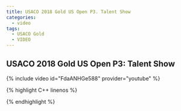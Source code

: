 ```yaml
---
title: USACO 2018 Gold US Open P3. Talent Show
categories:
  - video
tags:
  - USACO Gold
  - VIDEO 
---
```

  
## USACO 2018 Gold US Open P3: Talent Show  
  
{% include video id="FdaANHGe588" provider="youtube" %}
  
  
{% highlight C++ linenos %}
  
{% endhighlight %}  


